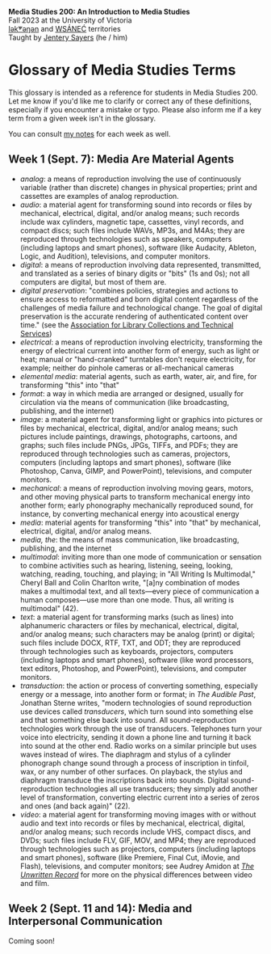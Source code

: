 **Media Studies 200: An Introduction to Media Studies**        
Fall 2023 at the University of Victoria  
[lək̓ʷəŋən](https://www.songheesnation.ca/community/l-k-ng-n-traditional-territory) and [<u>W</u>SÁNEĆ](https://wsanec.com/) territories      
Taught by [Jentery Sayers](https://jntry.work/) (he / him) 

# Glossary of Media Studies Terms

This glossary is intended as a reference for students in Media Studies 200. Let me know if you'd like me to clarify or correct any of these definitions, especially if you encounter a mistake or typo. Please also inform me if a key term from a given week isn't in the glossary.

You can consult [my notes](https://jentery.github.io/mdia200/notes.html) for each week as well. 

## Week 1 (Sept. 7): Media Are Material Agents

* *analog*: a means of reproduction involving the use of continuously variable (rather than discrete) changes in physical properties; print and cassettes are examples of analog reproduction.  
* *audio*: a material agent for transforming sound into records or files by mechanical, electrical, digital, and/or analog means; such records include wax cylinders, magnetic tape, cassettes, vinyl records, and compact discs; such files include WAVs, MP3s, and M4As; they are reproduced through technologies such as speakers, computers (including laptops and smart phones), software (like Audacity, Ableton, Logic, and Audition), televisions, and computer monitors. 
* *digital*: a means of reproduction involving data represented, transmitted, and translated as a series of binary digits or "bits" (1s and 0s); not all computers are digital, but most of them are. 
* *digital preservation*: "combines policies, strategies and actions to ensure access to reformatted and born digital content regardless of the challenges of media failure and technological change. The goal of digital preservation is the accurate rendering of authenticated content over time." (see the [Association for Library Collections and Technical Services](https://www.ala.org/alcts/resources/preserv/defdigpres0408#:~:text=Digital%20preservation%20combines%20policies%2C%20strategies%20and%20actions%20to%20ensure%20access,of%20authenticated%20content%20over%20time.))
* *electrical*: a means of reproduction involving electricity, transforming the energy of electrical current into another form of energy, such as light or heat; manual or "hand-cranked" turntables don't require electricity, for example; neither do pinhole cameras or  all-mechanical cameras
* *elemental media*: material agents, such as earth, water, air, and fire, for transforming "this" into "that" 
* *format*: a way in which media are arranged or designed, usually for circulation via the means of communication (like broadcasting, publishing, and the internet)
* *image*: a material agent for transforming light or graphics into pictures or files by mechanical, electrical, digital, and/or analog means; such pictures include paintings, drawings, photographs, cartoons, and graphs; such files include PNGs, JPGs, TIFFs, and PDFs; they are reproduced through technologies such as cameras, projectors, computers (including laptops and smart phones), software (like Photoshop, Canva, GIMP, and PowerPoint), televisions, and computer monitors. 
* *mechanical*: a means of reproduction involving moving gears, motors, and other moving physical parts to transform mechanical energy into another form; early phonography mechanically reproduced sound, for instance, by converting mechanical energy into acoustical energy 
* *media*: material agents for transforming "this" into "that" by mechanical, electrical, digital, and/or analog means.  
* *media, the*: the means of mass communication, like broadcasting, publishing, and the internet
* *multimodal*: inviting more than one mode of communication or sensation to combine activities such as hearing, listening, seeing, looking, watching, reading, touching, and playing; in "All Writing Is Multimodal," Cheryl Ball and Colin Charlton write, "[a]ny combination of modes makes a multimodal text, and all texts&#8212;every piece of communication a human composes&#8212;use more than one mode. Thus, all writing is multimodal" (42). 
* *text*: a material agent for transforming marks (such as lines) into alphanumeric characters or files by mechanical, electrical, digital, and/or analog means; such characters may be analog (print) or digital; such files include DOCX, RTF, TXT, and ODT; they are reproduced through technologies such as keyboards, projectors, computers (including laptops and smart phones), software (like word processors, text editors, Photoshop, and PowerPoint), televisions, and computer monitors. 
* *transduction*: the action or process of converting something, especially energy or a message, into another form or format; in *The Audible Past*, Jonathan Sterne writes, "modern technologies of sound reproduction use devices called *transducers*, which turn sound into something else and that something else back into sound. All sound-reproduction technologies work through the use of transducers. Telephones turn your voice into electricity, sending it down a phone line and turning it back into sound at the other end. Radio works on a similar principle but uses waves instead of wires. The diaphragm and stylus of a cylinder phonograph change sound through a process of inscription in tinfoil, wax, or any number of other surfaces. On playback, the stylus and diaphragm transduce the inscriptions back into sounds. Digital sound-reproduction technologies all use transducers; they simply add another level of transformation, converting electric current into a series of zeros and ones (and back again)" (22).
* *video*: a material agent for transforming moving images with or without audio and text into records or files by mechanical, electrical, digital, and/or analog means; such records include VHS, compact discs, and DVDs; such files include FLV, GIF, MOV, and MP4; they are reproduced through technologies such as projectors, computers (including laptops and smart phones), software (like Premiere, Final Cut, iMovie, and Flash), televisions, and computer monitors; see Audrey Amidon at [*The Unwritten Record*](https://unwritten-record.blogs.archives.gov/2013/06/25/film-preservation-101-whats-the-difference-between-a-film-and-a-video/) for more on the physical differences between video and film. 

## Week 2 (Sept. 11 and 14): Media and Interpersonal Communication

Coming soon!
